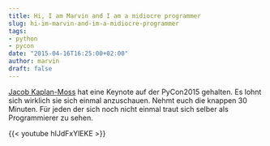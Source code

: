 ```yaml
---
title: Hi, I am Marvin and I am a midiocre programmer
slug: hi-im-marvin-and-im-a-midiocre-programmer
tags:
- python
- pycon
date: "2015-04-16T16:25:00+02:00"
author: marvin
draft: false
---
```


[Jacob Kaplan-Moss](http://jacobian.org/) hat eine Keynote auf der PyCon2015 gehalten. Es lohnt sich wirklich sie sich einmal anzuschauen. Nehmt euch die knappen 30 Minuten. Für jeden der sich noch nicht einmal traut sich selber als Programmierer zu sehen.

{{< youtube hIJdFxYlEKE >}}